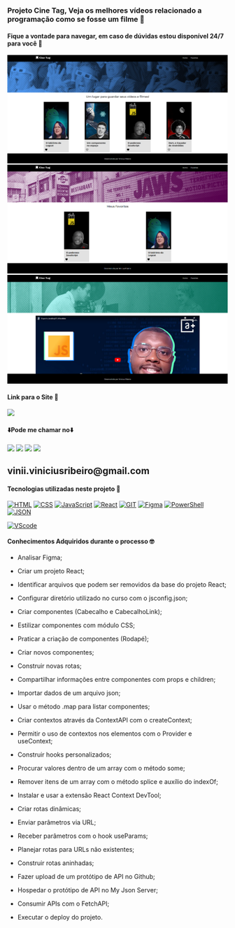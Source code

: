 ### Projeto Cine Tag, Veja os melhores vídeos relacionado a programação como se fosse um filme 🎥
#### Fique a vontade para navegar, em caso de dúvidas estou disponível 24/7 para você 🫵

<div>
    <img src='./public/imagens/README-img/Captura de tela 2024-07-04 145212.png'/>
    <img src='./public/imagens/README-img/Captura de tela 2024-07-04 145227.png'/>
    <img src='./public/imagens/README-img/Captura de tela 2024-07-04 145351.png'/>
</div>


#### Link para o Site 🎯

<div>
    <a href="https://cinetag-two-nu.vercel.app" target="_blank"><img src="https://img.shields.io/badge/website-000000?style=for-the-badge&logo=About.me&logoColor=white" target="_blank"></a>
</div>

#### ⬇️Pode me chamar no⬇️

<div> 
    <a href="https://www.linkedin.com/in/vinicius-ribeiro-4690741ba/" target="_blank"><img src="https://img.shields.io/badge/LinkedIn-0077B5?style=for-the-badge&logo=linkedin&logoColor=white" target="_blank"></a>
    <a href="https://wa.me/5511943232223" target="_blank"><img src="https://img.shields.io/badge/WhatsApp-25D366?style=for-the-badge&logo=whatsapp&logoColor=white" target="_blank"></a>
    <a href="www.youtube.com/@Devdebotas" target="_blank"><img src="https://img.shields.io/badge/YouTube-FF0000?style=for-the-badge&logo=youtube&logoColor=white" target="_blank"></a>
    <a href="vinii.viniciusribeiro@gmail.com" target="_blank"><img src="https://img.shields.io/badge/Gmail-D14836?style=for-the-badge&logo=gmail&logoColor=white" target="_blank"></a> 
    <h2>vinii.viniciusribeiro@gmail.com</h2>
</div>


#### Tecnologias utilizadas neste projeto 🤖

[![HTML](	https://img.shields.io/badge/HTML-239120?style=for-the-badge&logo=html5&logoColor=white)](#) 
[![CSS](		https://img.shields.io/badge/CSS-239120?&style=for-the-badge&logo=css3&logoColor=white)](#) 
[![JavaScript](	https://img.shields.io/badge/JavaScript-323330?style=for-the-badge&logo=javascript&logoColor=F7DF1E)](#) 
[![React](	https://img.shields.io/badge/React-20232A?style=for-the-badge&logo=react&logoColor=61DAFB)](#) 
[![GIT](	https://img.shields.io/badge/GIT-E44C30?style=for-the-badge&logo=git&logoColor=white)](#) 
[![Figma](	https://img.shields.io/badge/Figma-F24E1E?style=for-the-badge&logo=figma&logoColor=white)](#) 
[![PowerShell](	https://img.shields.io/badge/powershell-5391FE?style=for-the-badge&logo=powershell&logoColor=white)](#) 
[![JSON](	https://img.shields.io/badge/json%20web%20tokens-323330?style=for-the-badge&logo=json-web-tokens&logoColor=pink)](#) 

[![VScode](	https://img.shields.io/badge/Made%20for-VSCode-1f425f.svg)](#)


#### Conhecimentos Adquiridos durante o processo 🤓

- Analisar Figma;

- Criar um projeto React;

- Identificar arquivos que podem ser removidos da base do projeto React;

- Configurar diretório utilizado no curso com o jsconfig.json;

- Criar componentes (Cabecalho e CabecalhoLink);

- Estilizar componentes com módulo CSS;

- Praticar a criação de componentes (Rodapé);

- Criar novos componentes;

- Construir novas rotas;

- Compartilhar informações entre componentes com props e children;

- Importar dados de um arquivo json;

- Usar o método .map para listar componentes;

- Criar contextos através da ContextAPI com o createContext;

- Permitir o uso de contextos nos elementos com o Provider e useContext;

- Construir hooks personalizados;

- Procurar valores dentro de um array com o método some;

- Remover itens de um array com o método splice e auxílio do indexOf;

- Instalar e usar a extensão React Context DevTool;

- Criar rotas dinâmicas;

- Enviar parâmetros via URL;

- Receber parâmetros com o hook useParams;

- Planejar rotas para URLs não existentes;

- Construir rotas aninhadas;

- Fazer upload de um protótipo de API no Github;

- Hospedar o protótipo de API no My Json Server;

- Consumir APIs com o FetchAPI;

- Executar o deploy do projeto.